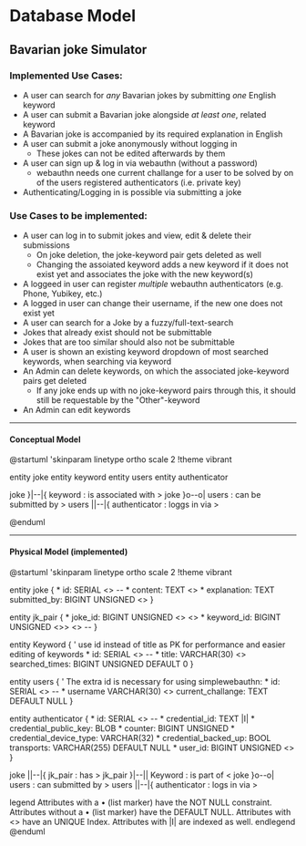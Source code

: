 # Database Model
## Bavarian joke Simulator
### Implemented Use Cases:
- A user can search for *any* Bavarian jokes by submitting *one* English keyword
- A user can submit a Bavarian joke alongside _at least one_, related keyword
- A Bavarian joke is accompanied by its required explanation in English
- A user can submit a joke anonymously without logging in
    - These jokes can not be edited afterwards by them
- A user can sign up & log in  via webauthn (without a password)
    - webauthn needs one current challange for a user to be solved by on of the users registered authenticators (i.e. private key)
- Authenticating/Logging in is possible via submitting a joke
### Use Cases to be implemented:
- A user can log in to submit jokes and view, edit & delete their submissions
    - On joke deletion, the joke-keyword pair gets deleted as well
    - Changing the assoiated keyword adds a new keyword if it does not exist yet and associates the joke with the new keyword(s)
- A loggeed in user can register _multiple_ webauthn authenticators (e.g. Phone, Yubikey, etc.)
- A logged in user can change their username, if the new one does not exist yet
- A user can search for a Joke by a fuzzy/full-text-search
- Jokes that already exist should not be submittable
- Jokes that are too similar should also not be submittable
- A user is shown an existing keyword dropdown of most searched keywords, when searching via keyword
- An Admin can delete keywords, on which the associated joke-keyword pairs get deleted
    - If any joke ends up with no joke-keyword pairs through this, it should still be requestable by the "Other"-keyword
- An Admin can edit keywords
<hr style="page-break-after: always"/>

#### Conceptual Model
@startuml
'skinparam linetype ortho
scale 2
!theme vibrant

entity joke
entity keyword
entity users
entity authenticator

joke }|--|{ keyword : is associated with >
joke }o--o| users : can be submitted by >
users ||--|{ authenticator : loggs in via >

@enduml

<hr style="page-break-after: always" >

#### Physical Model (implemented)
@startuml
'skinparam linetype ortho
scale 2
!theme vibrant

entity joke {
    * id: SERIAL <<PK>>
    --
    * content: TEXT <<SK>>
    * explanation: TEXT
    submitted_by: BIGINT UNSIGNED <<FK>>
}

entity jk_pair {
    * joke_id: BIGINT UNSIGNED <<PK>> <<FK>>
    * keyword_id: BIGINT UNSIGNED <<PK>>> <<FK>>
    --
}

entity Keyword  {
    ' use id instead of title as PK for performance and easier editing of keywords
    * id: SERIAL <<PK>>
    --
    * title: VARCHAR(30) <<SK>>
    searched_times: BIGINT UNSIGNED DEFAULT 0
}

entity users {
    ' The extra id is necessary for using simplewebauthn:
    * id: SERIAL <<PK>>
    --
    * username VARCHAR(30) <<SK>>
    current_challange: TEXT DEFAULT NULL
}

entity authenticator {
    * id: SERIAL <<PK>>
    --
    * credential_id: TEXT |I|
    * credential_public_key: BLOB
    * counter: BIGINT UNSIGNED
    * credential_device_type: VARCHAR(32)
    * credential_backed_up: BOOL
    transports: VARCHAR(255) DEFAULT NULL
    * user_id: BIGINT UNSIGNED <<FK>>
}

joke ||--|{ jk_pair : has >
jk_pair }|--|| Keyword : is part of <
joke }o--o| users : can submitted by >
users ||--|{ authenticator : logs in via > 

legend
    Attributes with a • (list marker) have the NOT NULL constraint.
    Attributes without a • (list marker) have the DEFAULT NULL.
    Attributes with <<SK>> have an UNIQUE Index.
    Attributes with |I| are indexed as well.
endlegend
@enduml
